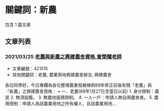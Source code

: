 # 關鍵詞：新農

包含 1 篇文章

## 文章列表

### 2021/03/25 [老農與新農之興建農舍資格,曾榮耀老師](../../articles/421515_%E8%80%81%E8%BE%B2%E8%88%87%E6%96%B0%E8%BE%B2%E4%B9%8B%E8%88%88%E5%BB%BA%E8%BE%B2%E8%88%8D%E8%B3%87%E6%A0%BC%2C%E6%9B%BE%E6%A6%AE%E8%80%80%E8%80%81%E5%B8%AB.md)
- 文章編號：421515
- 其他關鍵詞：老農, 農業用地興建農舍辦法, 興建農舍

各位同學好，今日專欄為各位整理農業發展條例89年修正前後有關「老農」與「新農」之興建農舍資格： • 一、老農(89年1月27日含當日以前) 1. 身分限制：農民 2. 無須設籍。 3. 無農地面積限制。 4. 一人一戶：申請人無自用農舍者。 5. 農用限制：申請人為該農業用地之所有權人，且該農業用地...
